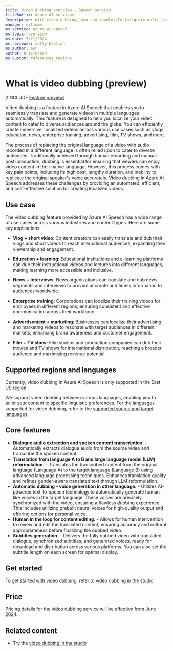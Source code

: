 ```yaml
---
title: Video dubbing overview - Speech service
titleSuffix: Azure AI services
description: With video dubbing, you can seamlessly integrate multi-language voice-over capabilities into your videos.
manager: nitinme
ms.service: azure-ai-speech
ms.topic: overview
ms.date: 5/21/2024
ms.reviewer: sally-baolian
ms.author: eur
author: eric-urban
ms.custom: references_regions
---
```


# What is video dubbing (preview) 

[!INCLUDE [Feature preview](../includes/preview-feature.md)]

Video dubbing is a feature in Azure AI Speech that enables you to seamlessly translate and generate videos in multiple languages automatically. This feature is designed to help you localize your video content to cater to diverse audiences around the globe. You can efficiently create immersive, localized videos across various use cases such as vlogs, education, news, enterprise training, advertising, film, TV shows, and more.

The process of replacing the original language of a video with audio recorded in a different language is often relied upon to cater to diverse audiences. Traditionally achieved through human recording and manual post-production, dubbing is essential for ensuring that viewers can enjoy video content in their native language. However, this process comes with key pain points, including its high cost, lengthy duration, and inability to replicate the original speaker's voice accurately. Video dubbing in Azure AI Speech addresses these challenges by providing an automated, efficient, and cost-effective solution for creating localized videos.

## Use case 

The video dubbing feature provided by Azure AI Speech has a wide range of use cases across various industries and content types. Here are some key applications: 

- **Vlog + short video**: Content creators can easily translate and dub their vlogs and short videos to reach international audiences, expanding their viewership and engagement. 

- **Education + learning**: Educational institutions and e-learning platforms can dub their instructional videos and lectures into different languages, making learning more accessible and inclusive. 

- **News + interviews**: News organizations can translate and dub news segments and interviews to provide accurate and timely information to audiences worldwide. 

- **Enterprise training**: Corporations can localize their training videos for employees in different regions, ensuring consistent and effective communication across their workforce. 

- **Advertisement + marketing**: Businesses can localize their advertising and marketing videos to resonate with target audiences in different markets, enhancing brand awareness and customer engagement. 

- **Film + TV show**: Film studios and production companies can dub their movies and TV shows for international distribution, reaching a broader audience and maximizing revenue potential. 

## Supported regions and languages

Currently, video dubbing in Azure AI Speech is only supported in the East US region.

We support video dubbing between various languages, enabling you to tailor your content to specific linguistic preferences. For the languages supported for video dubbing, refer to the [supported source and target languages](language-support.md?tabs=speech-translation#video-dubbing). 

## Core features

- **Dialogue audio extraction and spoken content transcription.** - Automatically extracts dialogue audio from the source video and transcribe the spoken content.
- **Translation from language A to B and large language model (LLM) reformulation.** - Translates the transcribed content from the original language (Language A) to the target language (Language B) using advanced language processing techniques. Enhances translation quality and refines gender-aware translated text through LLM reformulation. 
- **Automatic dubbing – voice generation in other language.** - Utilizes AI-powered text-to-speech technology to automatically generate human-like voices in the target language. These voices are precisely synchronized with the video, ensuring a flawless dubbing experience. This includes utilizing prebuilt neural voices for high-quality output and offering options for personal voice. 
- **Human in the loop for content editing.** - Allows for human intervention to review and edit the translated content, ensuring accuracy and cultural appropriateness before finalizing the dubbed video. 
- **Subtitles generation.** - Delivers the fully dubbed video with translated dialogue, synchronized subtitles, and generated voices, ready for download and distribution across various platforms. You can also set the subtitle length on each screen for optimal display. 

## Get started 

To get started with video dubbing, refer to [video dubbing in the studio](video-dub-studio.md). 

## Price 

Pricing details for the video dubbing service will be effective from June 2024. 

## Related content

* Try the [video dubbing in the studio](video-dub-studio.md)
  
